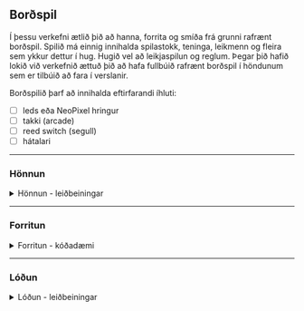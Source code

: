 <!--
Punktar:
- 3 dagar (2 dagar of lítið og langir dagar)
- Gera kóðatemplate fyrir spil
- einfalda kóðadæmin enn frekar og fækka.
- skoða tónlist sem virkar með pazzive buzzer, virðist ekki ráða við alla tóna.
- halda lóðun í lágmarki, nota frekar led strip og neopixel hringi.
- of langur tími í að hanna spilið, hafa skýrari mörk og hafa flækustigið í lágmarki.
-->

## Borðspil 
Í þessu verkefni ætlið þið að hanna, forrita og smíða frá grunni rafrænt borðspil. Spilið má einnig innihalda spilastokk, teninga, leikmenn og fleira sem ykkur dettur í hug. Hugið vel að leikjaspilun og reglum. Þegar þið hafið lokið við verkefnið ættuð þið að hafa fullbúið rafrænt borðspil í höndunum sem er tilbúið að fara í verslanir.

Borðspilið þarf að innihalda eftirfarandi íhluti:

- [ ] leds eða NeoPixel hringur
- [ ] takki (arcade)
- [ ] reed switch (segull)
- [ ] hátalari 

<!--
> [rafræn borðspil](https://boardgamegeek.com/boardgamecategory/1072/electronic) fyrir hugmyndavinnu.
-->

---

### Hönnun
<details>
<summary>Hönnun - leiðbeiningar</summary>
<br>
  
Við ætlum að nota [Inkscape](https://github.com/GunnarThorunnarson/Bordspil/blob/main/Inkscape.md) forritð til að teikna og hanna borðspilið.

1. Náðu í [template](https://github.com/GunnarThorunnarson/Bordspil/blob/main/bordspil_lok_V24.svg) og opnaðu það í Inkscape. 
1. Leitaðu á WWW Til að fá hugmyndir fyrir borðspil _Board game template_. 
1. Mál á götum, svartur litur er notaður fyrir laserskurð (skera í gegn):
   * Led (5 mm): Gat: 5 mm þvermál
   * Arcade takki (stór 100 mm): Gat: 25mm þvermál (eða 94 mm þvermál).   
   * Arcade takki (mið 65 mm): Gat 25 mm þvermál (eða 58mm þvermál).
   * Arcade takki (lítill 28 mm): Gat: 25 mm þvermál
1. Skrifið spilaleiðbeiningar á toppinn.

</details>

---


### Forritun
<details>
<summary>Forritun - kóðadæmi</summary>
<br>

1. [Innbyggt LED (blink)](https://github.com/GunnarThorunnarson/Bordspil/blob/main/MicroPython/blink.py)
2. [LED pera og brauðbretti](https://github.com/GunnarThorunnarson/Bordspil/blob/main/MicroPython/led_breadboard.py)
3. [Takki](https://github.com/GunnarThorunnarson/Bordspil/blob/main/MicroPython/takki.py)
4. [Takki og LED](https://github.com/GunnarThorunnarson/Bordspil/blob/main/MicroPython/takki_led.py)
5. [Reed switch (segull)](https://github.com/GunnarThorunnarson/Bordspil/blob/main/MicroPython/reedswitch.py)
6. [Hljóð (Passive Buzzer)](https://github.com/GunnarThorunnarson/Bordspil/blob/main/MicroPython/PassiveBuzzer.py)  og [nótur og tíðni](https://muted.io/note-frequencies/)
7. [Hljóð og takki](https://github.com/GunnarThorunnarson/Bordspil/blob/main/MicroPython/Buzzer_takki.py)
8. [Random](https://github.com/GunnarThorunnarson/Bordspil/blob/main/MicroPython/random.py)
9. [NeoPixel hringur (LED strip)](https://github.com/GunnarThorunnarson/Bordspil/blob/main/MicroPython/NeoPixel.py)
    
:warning: **Ekki nota pinna; GPIO0, GPIO3, GPIO19, GPIO20, GPIO45, GPIO46.** :warning:

<!--
- [Lag (Passive Buzzer)](https://github.com/GunnarThorunnarson/Bordspil/blob/main/MicroPython/lag.py)
https://github.com/james1236/buzzer_music?tab=readme-ov-file
-->

</details>

---

### Lóðun 
<details>
<summary>Lóðun - leiðbeiningar</summary>
<br>

#### Aðstaða og öryggi

1. Hafa gott loftrými, t.d. opinn gluggi og vifta, ekki anda að þér reyknum.
1. Nota öryggisgleraugu.
1. Hafa undirlag sem þolir hita.
1. Passa snúrur og umgengni í kring.
1. Mundu að slökkva á lóðunartækinu í lok tímans.
1. Muna að þvo vel hendur eftir að hafa lóðað, blýagnir á höndum.
1. Nota rakan svamp til að hreinsa odd í byrjun og í lokin.
1. Hreinsaðu odd í hvert sinn sem þú lóðar.
1. 315 gráður Celsíur fyrir snögga lóðun á punktum, 60/40 tin (60% tin, 40% blý)
1. 370 gráður fyrir holur snögglega, 60/40 tin.
1. Ef of mikill hiti eða of lengi þá hætta á að bræða rásir (e. circuits).
1. Ef of lítill hiti þá færðu kalda lóðningu (e. cold solder joint) sem lítur út einsog dropi.

---

#### Tutorial og sýnidæmi
1. [Soldering, setup](https://www.instructables.com/lesson/Soldering-1/) 
1. [Algeng mistök](https://learn.adafruit.com/adafruit-guide-excellent-soldering/common-problems)
1. [Að lóða og aflóða](https://learn.adafruit.com/collins-lab-soldering) (myndband)
1. [How to solder header pins](https://youtu.be/8Z-2wPWGnqE?t=124) (myndband)

</details>

<!--
## GAMALT - ARDUINO
[Arduino nano](https://www.studiopieters.nl/arduino-nano-pinout/)
### Kóðadæmi:
1. [Blink](https://learn.adafruit.com/adafruit-arduino-lesson-2-leds/blinking-the-led)
1. [Takki](https://docs.arduino.cc/tutorials/generic/digital-input-pullup)
1. [Buzzer](https://www.circuitbasics.com/how-to-use-active-and-passive-buzzers-on-the-arduino/#:~:text=Passive%20buzzers%20need%20a%20square,(pin%2C%20frequency%2C%20duration)%3B) og velja [lög](https://projecthub.arduino.cc/tmekinyan/playing-popular-songs-with-arduino-and-a-buzzer-546f4a)
1. [reed switch](https://lastminuteengineers.com/reed-switch-arduino-tutorial/?utm_content=cmp-true)
1. [Random](https://reference.arduino.cc/reference/en/language/functions/random-numbers/random/)
#### Málfræði 
- breytur, HIGH/LOW, OUTPUT/INPUT, int/long, if/else og == 
- setup(), loop(), pinMode(), digitalWrite(), digitalRead(), analogRead(), delay(), Serial.begin(), Serial.println(), tone(), noTone, random(), randomSeed()
> driver CH340 rekilinn https://sparks.gogo.co.nz/ch340.html
-->


